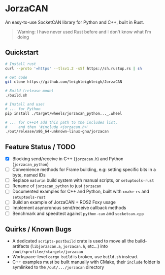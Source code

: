# JorzaCAN
An easy-to-use SocketCAN library for Python and C++, built in Rust.

> Warning: I have never used Rust before and I don't know what I'm doing

## Quickstart

```bash
# Install rust
curl --proto '=https' --tlsv1.2 -sSf https://sh.rustup.rs | sh

# Get code
git clone https://github.com/leighleighleigh/JorzaCAN

# Build (release mode)
./build.sh

# Install and use!
# ... for Python
pip install ./target/wheels/jorzacan_python..._.wheel

# ... for C++14 add this path to the includes list,
#     and then '#include <jorzacan.h>'
./out/release/x86_64-unknown-linux-gnu/jorzacan 

```

## Feature Status / TODO
 - [x] Blocking send/receive in C++ (`jorzacan.h`) and Python (`jorzacan_python`)
 - [ ] Convenience methods for Frame building, e.g: setting specific bits in a byte, named IDs
 - [ ] Replace `maturin` build system with manual scripts, or `setuptools-rust`
 - [ ] Rename of `jorzacan_python` to just `jorzacan`
 - [ ] Documented examples for C++ and Python, built with `cmake-rs` and `setuptools-rust`
 - [ ] Build an example of JorzaCAN + ROS2 Foxy usage
 - [ ] Implement asyncronous send/receive callback methods
 - [ ] Benchmark and speedtest against `python-can` and `socketcan.cpp`

## Quirks / Known Bugs
 - A dedicated `scripts-postbuild` crate is used to move all the build-artifacts (`libjorzacan.a`, `jorzacan.h`, etc...) into `/out/<profile>/<target>/jorzacan`
 - Workspace-level `cargo build` is broken, use `build.sh` instead.
 - C++ examples must be built manually with CMake, their `include` folder is symlinked to the `/out/.../jorzacan` directory

